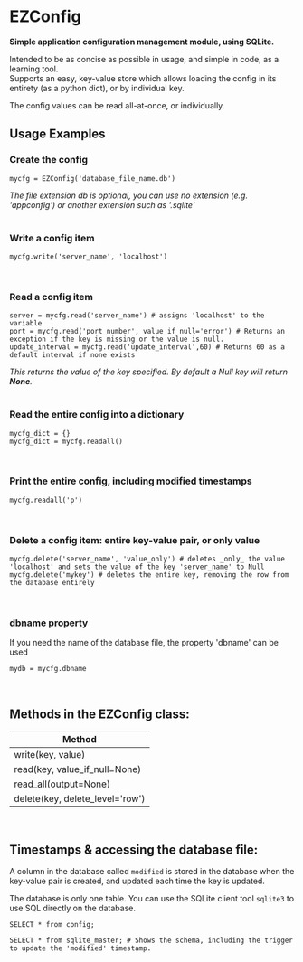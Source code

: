 # EZConfig
**Simple application configuration management module, using SQLite.**

Intended to be as concise as possible in usage, and simple in code, as a learning tool.<br>
Supports an easy, key-value store which allows loading the config in its entirety (as a python dict), or by individual key. 

The config values can be read all-at-once, or individually.  

## Usage Examples

### Create the config
```
mycfg = EZConfig('database_file_name.db')
```
_The file extension db is optional, you can use no extension (e.g. 'appconfig') or another extension such as '.sqlite'_<br>
<br>

### Write a config item
```
mycfg.write('server_name', 'localhost')
```
<br>

### Read a config item
```
server = mycfg.read('server_name') # assigns 'localhost' to the variable
port = mycfg.read('port_number', value_if_null='error') # Returns an exception if the key is missing or the value is null.
update_interval = mycfg.read('update_interval',60) # Returns 60 as a default interval if none exists
```
_This returns the value of the key specified. By default a Null key will return **None**._<br>
<br>

### Read the entire config into a dictionary
```
mycfg_dict = {}
mycfg_dict = mycfg.readall()
```
<br>

### Print the entire config, including modified timestamps
```
mycfg.readall('p') 
```
<br>

### Delete a config item: entire key-value pair, or only value
```
mycfg.delete('server_name', 'value_only') # deletes _only_ the value 'localhost' and sets the value of the key 'server_name' to Null
mycfg.delete('mykey') # deletes the entire key, removing the row from the database entirely
```
<br>

### dbname property
If you need the name of the database file, the property 'dbname' can be used
```
mydb = mycfg.dbname
```
<br>

## Methods in the EZConfig class:

| Method                |
|-----------------------|
| write(key, value)     |
| read(key, value_if_null=None)      |
| read_all(output=None)  |
|delete(key, delete_level='row')|
<br>

## Timestamps & accessing the database file:
A column in the database called `modified` is stored in the database when the key-value pair is created, and updated each time the key is updated.

The database is only one table.  You can use the SQLite client tool `sqlite3` to use SQL directly on the database.
```
SELECT * from config;

SELECT * from sqlite_master; # Shows the schema, including the trigger to update the 'modified' timestamp.
```

